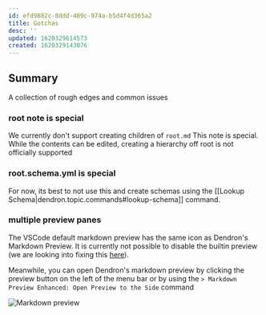 ```yaml
---
id: efd9882c-8ddd-489c-974a-b5d4f4d365a2
title: Gotchas
desc: ''
updated: 1620329614573
created: 1620329143076
---
```


## Summary

A collection of rough edges and common issues

### root note is special

We currently don't support creating children of `root.md` This note is special. While the contents can be edited, creating a hierarchy off root is not officially supported

### root.schema.yml is special

For now, its best to not use this and create schemas using the [[Lookup Schema|dendron.topic.commands#lookup-schema]] command.

### multiple preview panes

The VSCode default markdown preview has the same icon as Dendron's Markdown Preview.  It is currently not possible to disable the builtin preview (we are looking into fixing this [here](https://github.com/dendronhq/dendron/issues/42)).

Meanwhile, you can open Dendron's markdown preview by clicking the preview button on the left of the menu bar or by using the `> Markdown Preview Enhanced: Open Preview to the Side` command

![Markdown preview](https://foundation-prod-assetspublic53c57cce-8cpvgjldwysl.s3-us-west-2.amazonaws.com/assets/images/trouble-md.png)



